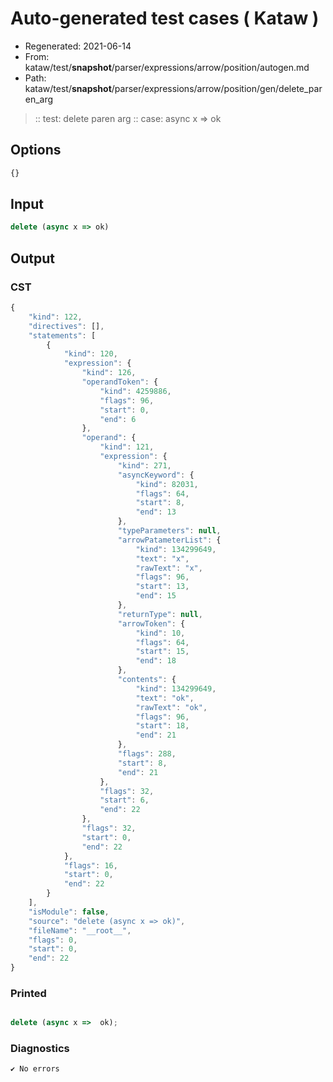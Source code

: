 # Auto-generated test cases ( Kataw )
- Regenerated: 2021-06-14
- From: kataw/test/__snapshot__/parser/expressions/arrow/position/autogen.md
- Path: kataw/test/__snapshot__/parser/expressions/arrow/position/gen/delete_paren_arg
> :: test: delete paren arg
> :: case: async x => ok
## Options

`````js
{}
`````
## Input

`````js
delete (async x => ok)
`````
## Output

### CST

```javascript
{
    "kind": 122,
    "directives": [],
    "statements": [
        {
            "kind": 120,
            "expression": {
                "kind": 126,
                "operandToken": {
                    "kind": 4259886,
                    "flags": 96,
                    "start": 0,
                    "end": 6
                },
                "operand": {
                    "kind": 121,
                    "expression": {
                        "kind": 271,
                        "asyncKeyword": {
                            "kind": 82031,
                            "flags": 64,
                            "start": 8,
                            "end": 13
                        },
                        "typeParameters": null,
                        "arrowPatameterList": {
                            "kind": 134299649,
                            "text": "x",
                            "rawText": "x",
                            "flags": 96,
                            "start": 13,
                            "end": 15
                        },
                        "returnType": null,
                        "arrowToken": {
                            "kind": 10,
                            "flags": 64,
                            "start": 15,
                            "end": 18
                        },
                        "contents": {
                            "kind": 134299649,
                            "text": "ok",
                            "rawText": "ok",
                            "flags": 96,
                            "start": 18,
                            "end": 21
                        },
                        "flags": 288,
                        "start": 8,
                        "end": 21
                    },
                    "flags": 32,
                    "start": 6,
                    "end": 22
                },
                "flags": 32,
                "start": 0,
                "end": 22
            },
            "flags": 16,
            "start": 0,
            "end": 22
        }
    ],
    "isModule": false,
    "source": "delete (async x => ok)",
    "fileName": "__root__",
    "flags": 0,
    "start": 0,
    "end": 22
}
```

### Printed

```javascript

delete (async x =>  ok);
```

### Diagnostics

```javascript
✔ No errors
```

